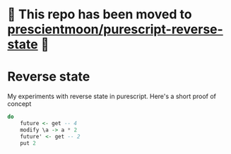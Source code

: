 # 🚧 This repo has been moved to [prescientmoon/purescript-reverse-state](https://github.com/prescientmoon/purescript-reverse-state) 🚧
# Reverse state

My experiments with reverse state in purescript. Here's a short proof of concept

```purs
do
    future <- get -- 4
    modify \a -> a * 2
    future' <- get -- 2
    put 2
```
